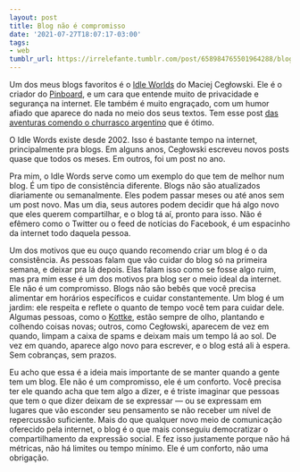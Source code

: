 ```yaml
---
layout: post
title: Blog não é compromisso
date: '2021-07-27T18:07:17-03:00'
tags:
- web
tumblr_url: https://irrelefante.tumblr.com/post/658984765501964288/blog-n%C3%A3o-%C3%A9-compromisso
---
```

Um dos meus blogs favoritos é o [Idle Worlds](https://href.li/?https://idlewords.com/) do Maciej Cegłowski. Ele é o criador do [Pinboard](https://href.li/?https://pinboard.in), e um cara que entende muito de privacidade e segurança na internet. Ele também é muito engraçado, com um humor afiado que aparece do nada no meio dos seus textos. Tem esse post [das aventuras comendo o churrasco argentino](https://href.li/?https://idlewords.com/2006/04/argentina_on_two_steaks_a_day.htm) que é ótimo.

O Idle Words existe desde 2002. Isso é bastante tempo na internet, principalmente pra blogs. Em alguns anos, Cegłowski escreveu novos posts quase que todos os meses. Em outros, foi um post no ano.

Pra mim, o Idle Words serve como um exemplo do que tem de melhor num blog. É um tipo de consistência diferente. Blogs não são atualizados diariamente ou semanalmente. Eles podem passar meses ou até anos sem um post novo. Mas um dia, seus autores podem decidir que há algo novo que eles querem compartilhar, e o blog tá aí, pronto para isso. Não é efêmero como o Twitter ou o feed de notícias do Facebook, é um espacinho da internet todo daquela pessoa.

Um dos motivos que eu ouço quando recomendo criar um blog é o da consistência. As pessoas falam que vão cuidar do blog só na primeira semana, e deixar pra lá depois. Elas falam isso como se fosse algo ruim, mas pra mim esse é um dos motivos pra blog ser o meio ideal da internet. Ele não é um compromisso. Blogs não são bebês que você precisa alimentar em horários específicos e cuidar constantemente. Um blog é um jardim: ele respeita e reflete o quanto de tempo você tem para cuidar dele. Algumas pessoas, como o [Kottke](https://href.li/?https://kottke.org/), estão sempre de olho, plantando e colhendo coisas novas; outros, como Cegłowski, aparecem de vez em quando, limpam a caixa de spams e deixam mais um tempo lá ao sol. De vez em quando, aparece algo novo para escrever, e o blog está ali à espera. Sem cobranças, sem prazos.

Eu acho que essa é a ideia mais importante de se manter quando a gente tem um blog. Ele não é um compromisso, ele é um conforto. Você precisa ter ele quando acha que tem algo a dizer, e é triste imaginar que pessoas que tem o que dizer deixam de se expressar — ou se expressam em lugares que vão esconder seu pensamento se não receber um nível de repercussão suficiente. Mais do que qualquer novo meio de comunicação oferecido pela internet, o blog é o que mais conseguiu democratizar o compartilhamento da expressão social. E fez isso justamente porque não há métricas, não há limites ou tempo mínimo. Ele é um conforto, não uma obrigação.

